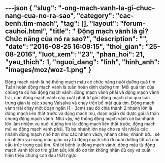 ---json
{
    "slug": "-ong-mach-vanh-la-gi-chuc-nang-cua-no-ra-sao",
    "category": "cac-benh.tim-mach",
    "tag": [],
    "layout": "forum-cauhoi.html",
    "title": " Động mạch vành là gì? Chức năng của nó ra sao?",
    "description": "",
    "date": "2016-08-25 16:09:15",
    "thoi_gian": "25-08-2016",
    "luot_xem": "23",
    "phan_hoi": 21,
    "yeu_thich": 1,
    "nguoi_dang": "linh",
    "hinh_anh": "images/moz/woz-1.png"
}
---
Động mạch vành là hệ thống mạch máu có chức năng nuôi dưỡng quả tim. Tuần hoàn động mạch vành là tuần hoàn dinh dưỡng tim. Mỗi quả tim của chúng ta có hai động mạch vành: động mạch vành phải và động mạch vành trái, các động mạch vành này xuất phát từ gốc động mạch chủ qua các trung gian là các xoang Valsalva và chạy trên bề mặt quả tim. Động mạch vành trái chạy một đoạn ngắn (1 – 3cm) sau đó chia thành 2 nhánh lớn là động mạch liên thất trước và động mach mũ, đoạn ngắn đó được gọi là thân chung động mạch vành. Như vậy, hệ thống động mạch vành có ba nhánh lớn làm nhiệm vụ nuôi dưỡng tim là: động mạch liên thất trước, động mach mũ và động mạch vành phải. Từ ba nhánh lớn này cho ra rất nhiều các nhánh động mạch nhỏ hơn như các nhánh vách, nhánh chéo, nhánh bờ… sẽ có nhiệm vụ mang máu giàu oxy từ động mạch chủ đi nuôi dưỡng tất cả các cấu trúc trong quả tim. Khi bị bệnh lý động mạch vành, dòng máu từ động mạch vành tới cơ tim giảm sút, khi đó cơ tim không nhận đủ oxy và xuất hiện triệu chứng cơn đau thắt ngực.